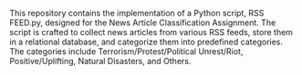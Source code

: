 This repository contains the implementation of a Python script, RSS FEED.py, designed for the News Article Classification Assignment. The script is crafted to collect news articles from various RSS feeds, store them in a relational database, and categorize them into predefined categories. The categories include Terrorism/Protest/Political Unrest/Riot, Positive/Uplifting, Natural Disasters, and Others.
